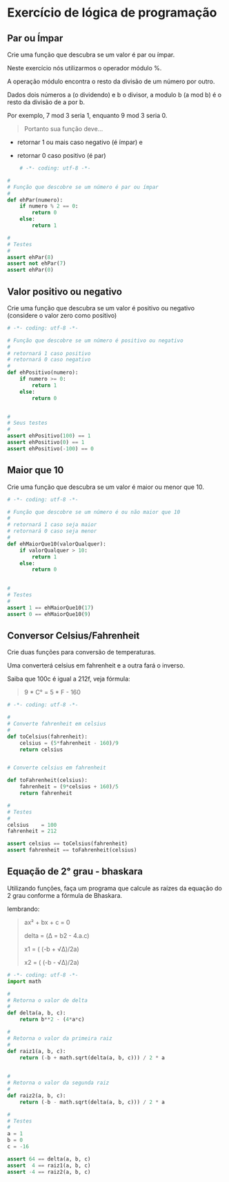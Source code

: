 # Exercício de lógica de programação

## Par ou Ímpar
Crie uma função que descubra se um valor é par ou ímpar.

Neste exercício nós utilizarmos o operador módulo %.

A operação módulo encontra o resto da divisão de um número por outro.

Dados dois números a (o dividendo) e b o divisor, a modulo b (a mod b) é o resto da divisão de a por b.

Por exemplo, 7 mod 3 seria 1, enquanto 9 mod 3 seria 0.

> Portanto sua função deve…
- retornar 1 ou mais caso negativo (é ímpar) e
* retornar 0 caso positivo (é par)
	
```py
	# -*- coding: utf-8 -*-

#
# Função que descobre se um número é par ou ímpar
#
def ehPar(numero):
    if numero % 2 == 0:
		return 0
	else:
		return 1

#
# Testes
#
assert ehPar(8)
assert not ehPar(7)
assert ehPar(0)
```

## Valor positivo ou negativo
Crie uma função que descubra se um valor é positivo ou negativo (considere o valor zero como positivo)

```py
# -*- coding: utf-8 -*-

# Função que descobre se um número é positivo ou negativo
#
# retornará 1 caso positivo
# retornará 0 caso negativo
#
def ehPositivo(numero):
    if numero >= 0:
        return 1
    else:
        return 0


#
# Seus testes
#
assert ehPositivo(100) == 1
assert ehPositivo(0) == 1
assert ehPositivo(-100) == 0
```
## Maior que 10
Crie uma função que descubra se um valor é maior ou menor que 10.

```py 
# -*- coding: utf-8 -*-

# Função que descobre se um número é ou não maior que 10
#
# retornará 1 caso seja maior
# retornará 0 caso seja menor
#
def ehMaiorQue10(valorQualquer):
    if valorQualquer > 10:
        return 1
    else:
        return 0
    

#
# Testes
#
assert 1 == ehMaiorQue10(17)
assert 0 == ehMaiorQue10(9)
``` 

## Conversor Celsius/Fahrenheit

Crie duas funções para conversão de temperaturas.

Uma converterá celsius em fahrenheit e a outra fará o inverso.

Saiba que 100c é igual a 212f, veja fórmula:

> 9 * C° = 5 * F - 160
 
```python
# -*- coding: utf-8 -*-

#
# Converte fahrenheit em celsius
#
def toCelsius(fahrenheit):
    celsius = (5*fahrenheit - 160)/9
    return celsius


# Converte celsius em fahrenheit

def toFahrenheit(celsius):
    fahrenheit = (9*celsius + 160)/5
    return fahrenheit

#
# Testes
#
celsius    = 100
fahrenheit = 212

assert celsius == toCelsius(fahrenheit)
assert fahrenheit == toFahrenheit(celsius)
```

## Equação de 2° grau - bhaskara

Utilizando funções, faça um programa que calcule as raízes da equação do 2 grau conforme a fórmula de Bhaskara.

lembrando:
>ax² + bx + c = 0
> 
> delta = (Δ = b2 - 4.a.c)
> 
>x1    = ( (-b + √Δ)/2a)
>
> x2    = ( (-b - √Δ)/2a)


```python
# -*- coding: utf-8 -*-
import math

#
# Retorna o valor de delta
#
def delta(a, b, c):
    return b**2 - (4*a*c)

#
# Retorna o valor da primeira raiz
#
def raiz1(a, b, c):
    return (-b + math.sqrt(delta(a, b, c))) / 2 * a
    

#
# Retorna o valor da segunda raiz
#
def raiz2(a, b, c):
    return (-b - math.sqrt(delta(a, b, c))) / 2 * a

#
# Testes
#
a = 1
b = 0
c = -16

assert 64 == delta(a, b, c)
assert  4 == raiz1(a, b, c)
assert -4 == raiz2(a, b, c)
``` 


